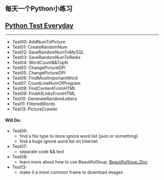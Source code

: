 ## 每天一个Python小练习
## [Python Test Everyday](https://github.com/Yixiaohan/show-me-the-code)

----

* Test00: AddNumToPicture
* Test01: CreateRandomNum
* Test02: SaveRandomNumToMySQL
* Test03: SaveRandomNumToRedis
* Test04: WordCount&&TopN
* Test05: ChangePictureDPI
* Test05: ChangePictureDPI
* Test06: FindMostImportantWord
* Test07: CountLineNumOfProgram
* Test08: FindContentFromHTML
* Test09: FindAllLinksFromHTML
* Test10: GenerateRandomLetters
* Test11: FilteredWords
* Test13: PictureCrawler

#### Will Do:

* Test06:
    - find a file type to store ignore word list (json or something)
    - find a huge ignore word list on Internet
* Test07:
    - separate code && text
* Test08:
    - learn more about how to use BeautifulSoup, [BeautifulSoup_Doc](https://www.crummy.com/software/BeautifulSoup/bs4/doc/)
* Test13:
    - make it a more common frame to download images